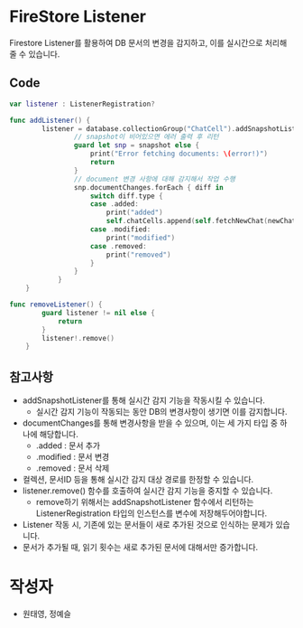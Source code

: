# FireStore Listener
Firestore Listener를 활용하여 DB 문서의 변경을 감지하고, 이를 실시간으로 처리해줄 수 있습니다.


## Code

```swift
var listener : ListenerRegistration?

func addListener() {
        listener = database.collectionGroup("ChatCell").addSnapshotListener { snapshot, error in
                // snapshot이 비어있으면 에러 출력 후 리턴
                guard let snp = snapshot else {
                    print("Error fetching documents: \(error!)")
                    return
                }
                // document 변경 사항에 대해 감지해서 작업 수행
                snp.documentChanges.forEach { diff in
                    switch diff.type {
                    case .added:
                        print("added")
                        self.chatCells.append(self.fetchNewChat(newChat: diff.document))
                    case .modified:
                        print("modified")
                    case .removed:
                        print("removed")
                    }
                }
            }
    }

func removeListener() {
        guard listener != nil else {
            return
        }
        listener!.remove()
    }

```

## 참고사항
- addSnapshotListener를 통해 실시간 감지 기능을 작동시킬 수 있습니다.
    - 실시간 감지 기능이 작동되는 동안 DB의 변경사항이 생기면 이를 감지합니다.
- documentChanges를 통해 변경사항을 받을 수 있으며, 이는 세 가지 타입 중 하나에 해당합니다.
    - .added : 문서 추가
    - .modified : 문서 변경
    - .removed : 문서 삭제
- 컬렉션, 문서ID 등을 통해 실시간 감지 대상 경로를 한정할 수 있습니다.
- listener.remove() 함수를 호출하여 실시간 감지 기능을 중지할 수 있습니다.
    - remove하기 위해서는 addSnapshotListener 함수에서 리턴하는 ListenerRegistration 타입의 인스턴스를 변수에 저장해두어야합니다.
- Listener 작동 시, 기존에 있는 문서들이 새로 추가된 것으로 인식하는 문제가 있습니다.
- 문서가 추가될 때, 읽기 횟수는 새로 추가된 문서에 대해서만 증가합니다.


# 작성자
- 원태영, 정예슬
